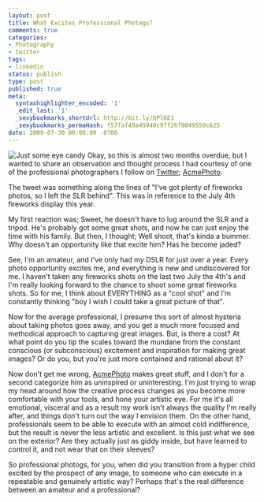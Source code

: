 ```yaml
---
layout: post
title: What Excites Professional Photogs?
comments: true
categories:
- Photography
- twitter
tags:
- linkedin
status: publish
type: post
published: true
meta:
  syntaxhighlighter_encoded: '1'
  _edit_last: '1'
  _sexybookmarks_shortUrl: http://bit.ly/bPlKE1
  _sexybookmarks_permaHash: f57faf49a45940c97f26f9049559c625
date: 2009-07-30 00:00:00 -0700
---
```

<img src="http://farm3.static.flickr.com/2659/3756315543_22ba3d06b5.jpg" alt="Just some eye candy" class="alignright"/> Okay, so this is almost two months overdue, but I wanted to share an observation and thought process I had courtesy of one of the professional photographers I follow on <a href="http://twitter.com/rjgeyer">Twitter</a>; <a href="http://twitter.com/AcmePhoto">AcmePhoto</a>.  

The tweet was something along the lines of "I've got plenty of fireworks photos, so I left the SLR behind".  This was in reference to the July 4th fireworks display this year.

My first reaction was; Sweet, he doesn't have to lug around the SLR and a tripod.  He's probably got some great shots, and now he can just enjoy the time with his family.  But then, I thought;  Well shoot, that's kinda a bummer.  Why doesn't an opportunity like that excite him? Has he become jaded?

See, I'm an amateur, and I've only had my DSLR for just over a year.  Every photo opportunity excites me, and everything is new and undiscovered for me.  I haven't taken any fireworks shots on the last two July the 4th's and I'm really looking forward to the chance to shoot some great fireworks shots.  So for me, I think about EVERYTHING as a "cool shot" and I'm constantly thinking "boy I wish I could take a great picture of that".

Now for the average professional, I presume this sort of almost hysteria about taking photos goes away, and you get a much more focused and methodical approach to capturing great images.  But, is there a cost?  At what point do you tip the scales toward the mundane from the constant conscious (or subconscious) excitement and inspiration for making great images? Or do you, but you're just more contained and rational about it?

Now don't get me wrong, <a href="http://twitter.com/AcmePhoto">AcmePhoto</a> makes great stuff, and I don't for a second categorize him as uninspired or uninteresting.  I'm just trying to wrap my head around how the creative process changes as you become more comfortable with your tools, and hone your artistic eye.  For me it's all emotional, visceral and as a result my work isn't always the quality I'm really after, and things don't turn out the way I envision them.  On the other hand, professionals seem to be able to execute with an almost cold indifference, but the result is never the less artistic and excellent.  Is this just what we see on the exterior?  Are they actually just as giddy inside, but have learned to control it, and not wear that on their sleeves?

So professional photogs, for you, when did you transition from a hyper child excited by the prospect of any image, to someone who can execute in a repeatable and genuinely artistic way?  Perhaps that's the real difference between an amateur and a professional?
